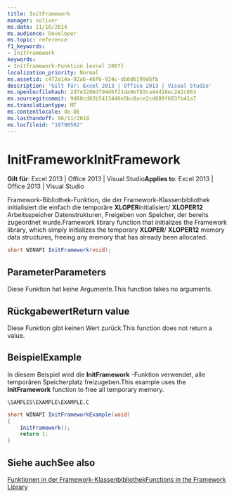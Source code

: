```yaml
---
title: InitFramework
manager: soliver
ms.date: 11/16/2014
ms.audience: Developer
ms.topic: reference
f1_keywords:
- InitFramework
keywords:
- Initframework-Funktion [excel 2007]
localization_priority: Normal
ms.assetid: c472a14a-92a6-46f6-924c-db8d6199d6fb
description: 'Gilt für: Excel 2013 | Office 2013 | Visual Studio'
ms.openlocfilehash: 2d7e3286d794d6f21da9ef83ca44d18ec242c063
ms.sourcegitcommit: 9d60cd82b5413446e5bc8ace2cd689f683fb41a7
ms.translationtype: MT
ms.contentlocale: de-DE
ms.lasthandoff: 06/11/2018
ms.locfileid: "19790502"
---
```

# <a name="initframework"></a><span data-ttu-id="efb93-104">InitFramework</span><span class="sxs-lookup"><span data-stu-id="efb93-104">InitFramework</span></span>

 <span data-ttu-id="efb93-105">**Gilt für**: Excel 2013 | Office 2013 | Visual Studio</span><span class="sxs-lookup"><span data-stu-id="efb93-105">**Applies to**: Excel 2013 | Office 2013 | Visual Studio</span></span> 
  
<span data-ttu-id="efb93-106">Framework-Bibliothek-Funktion, die der Framework-Klassenbibliothek initialisiert die einfach die temporäre **XLOPER**initialisiert/ **XLOPER12** Arbeitsspeicher Datenstrukturen, Freigeben von Speicher, der bereits zugeordnet wurde.</span><span class="sxs-lookup"><span data-stu-id="efb93-106">Framework library function that initializes the Framework library, which simply initializes the temporary **XLOPER**/ **XLOPER12** memory data structures, freeing any memory that has already been allocated.</span></span> 
  
```cs
short WINAPI InitFramework(void);
```

## <a name="parameters"></a><span data-ttu-id="efb93-107">Parameter</span><span class="sxs-lookup"><span data-stu-id="efb93-107">Parameters</span></span>

<span data-ttu-id="efb93-108">Diese Funktion hat keine Argumente.</span><span class="sxs-lookup"><span data-stu-id="efb93-108">This function takes no arguments.</span></span>
  
## <a name="return-value"></a><span data-ttu-id="efb93-109">Rückgabewert</span><span class="sxs-lookup"><span data-stu-id="efb93-109">Return value</span></span>

<span data-ttu-id="efb93-110">Diese Funktion gibt keinen Wert zurück.</span><span class="sxs-lookup"><span data-stu-id="efb93-110">This function does not return a value.</span></span>
  
## <a name="example"></a><span data-ttu-id="efb93-111">Beispiel</span><span class="sxs-lookup"><span data-stu-id="efb93-111">Example</span></span>

<span data-ttu-id="efb93-112">In diesem Beispiel wird die **InitFramework** -Funktion verwendet, alle temporären Speicherplatz freizugeben.</span><span class="sxs-lookup"><span data-stu-id="efb93-112">This example uses the **InitFramework** function to free all temporary memory.</span></span> 
  
 `\SAMPLES\EXAMPLE\EXAMPLE.C`
  
```cs
short WINAPI InitFrameworkExample(void)
{
    InitFramework();
    return 1;
}
```

## <a name="see-also"></a><span data-ttu-id="efb93-113">Siehe auch</span><span class="sxs-lookup"><span data-stu-id="efb93-113">See also</span></span>



[<span data-ttu-id="efb93-114">Funktionen in der Framework-Klassenbibliothek</span><span class="sxs-lookup"><span data-stu-id="efb93-114">Functions in the Framework Library</span></span>](functions-in-the-framework-library.md)

